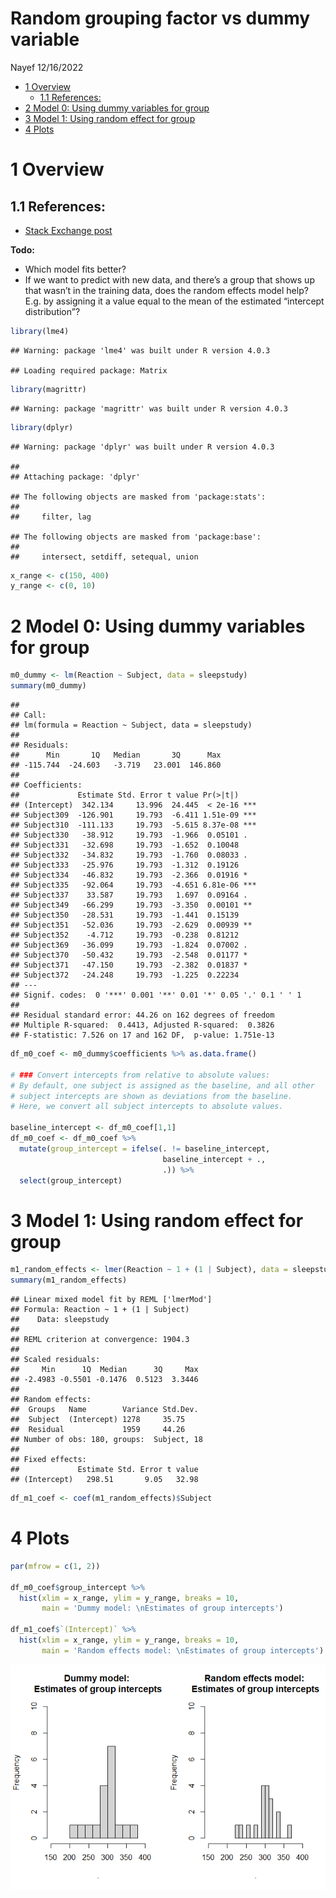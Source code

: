 Random grouping factor vs dummy variable
================
Nayef
12/16/2022

-   [1 Overview](#overview)
    -   [1.1 References:](#references)
-   [2 Model 0: Using dummy variables for
    group](#model-0-using-dummy-variables-for-group)
-   [3 Model 1: Using random effect for
    group](#model-1-using-random-effect-for-group)
-   [4 Plots](#plots)

# 1 Overview

## 1.1 References:

-   [Stack Exchange
    post](#%20https://stats.stackexchange.com/questions/507518/is-a-random-intercept-model-exactly-the-same-as-a-linear-model-with-dummy-variab)

**Todo:**

-   Which model fits better?
-   If we want to predict with new data, and there’s a group that shows
    up that wasn’t in the training data, does the random effects model
    help? E.g. by assigning it a value equal to the mean of the
    estimated “intercept distribution”?

``` r
library(lme4)
```

    ## Warning: package 'lme4' was built under R version 4.0.3

    ## Loading required package: Matrix

``` r
library(magrittr)
```

    ## Warning: package 'magrittr' was built under R version 4.0.3

``` r
library(dplyr)
```

    ## Warning: package 'dplyr' was built under R version 4.0.3

    ## 
    ## Attaching package: 'dplyr'

    ## The following objects are masked from 'package:stats':
    ## 
    ##     filter, lag

    ## The following objects are masked from 'package:base':
    ## 
    ##     intersect, setdiff, setequal, union

``` r
x_range <- c(150, 400)
y_range <- c(0, 10) 
```

# 2 Model 0: Using dummy variables for group

``` r
m0_dummy <- lm(Reaction ~ Subject, data = sleepstudy)
summary(m0_dummy)
```

    ## 
    ## Call:
    ## lm(formula = Reaction ~ Subject, data = sleepstudy)
    ## 
    ## Residuals:
    ##      Min       1Q   Median       3Q      Max 
    ## -115.744  -24.603   -3.719   23.001  146.860 
    ## 
    ## Coefficients:
    ##             Estimate Std. Error t value Pr(>|t|)    
    ## (Intercept)  342.134     13.996  24.445  < 2e-16 ***
    ## Subject309  -126.901     19.793  -6.411 1.51e-09 ***
    ## Subject310  -111.133     19.793  -5.615 8.37e-08 ***
    ## Subject330   -38.912     19.793  -1.966  0.05101 .  
    ## Subject331   -32.698     19.793  -1.652  0.10048    
    ## Subject332   -34.832     19.793  -1.760  0.08033 .  
    ## Subject333   -25.976     19.793  -1.312  0.19126    
    ## Subject334   -46.832     19.793  -2.366  0.01916 *  
    ## Subject335   -92.064     19.793  -4.651 6.81e-06 ***
    ## Subject337    33.587     19.793   1.697  0.09164 .  
    ## Subject349   -66.299     19.793  -3.350  0.00101 ** 
    ## Subject350   -28.531     19.793  -1.441  0.15139    
    ## Subject351   -52.036     19.793  -2.629  0.00939 ** 
    ## Subject352    -4.712     19.793  -0.238  0.81212    
    ## Subject369   -36.099     19.793  -1.824  0.07002 .  
    ## Subject370   -50.432     19.793  -2.548  0.01177 *  
    ## Subject371   -47.150     19.793  -2.382  0.01837 *  
    ## Subject372   -24.248     19.793  -1.225  0.22234    
    ## ---
    ## Signif. codes:  0 '***' 0.001 '**' 0.01 '*' 0.05 '.' 0.1 ' ' 1
    ## 
    ## Residual standard error: 44.26 on 162 degrees of freedom
    ## Multiple R-squared:  0.4413, Adjusted R-squared:  0.3826 
    ## F-statistic: 7.526 on 17 and 162 DF,  p-value: 1.751e-13

``` r
df_m0_coef <- m0_dummy$coefficients %>% as.data.frame()

# ### Convert intercepts from relative to absolute values:  
# By default, one subject is assigned as the baseline, and all other
# subject intercepts are shown as deviations from the baseline. 
# Here, we convert all subject intercepts to absolute values. 

baseline_intercept <- df_m0_coef[1,1]
df_m0_coef <- df_m0_coef %>% 
  mutate(group_intercept = ifelse(. != baseline_intercept,
                                  baseline_intercept + .,
                                  .)) %>% 
  select(group_intercept)
```

# 3 Model 1: Using random effect for group

``` r
m1_random_effects <- lmer(Reaction ~ 1 + (1 | Subject), data = sleepstudy)
summary(m1_random_effects)
```

    ## Linear mixed model fit by REML ['lmerMod']
    ## Formula: Reaction ~ 1 + (1 | Subject)
    ##    Data: sleepstudy
    ## 
    ## REML criterion at convergence: 1904.3
    ## 
    ## Scaled residuals: 
    ##     Min      1Q  Median      3Q     Max 
    ## -2.4983 -0.5501 -0.1476  0.5123  3.3446 
    ## 
    ## Random effects:
    ##  Groups   Name        Variance Std.Dev.
    ##  Subject  (Intercept) 1278     35.75   
    ##  Residual             1959     44.26   
    ## Number of obs: 180, groups:  Subject, 18
    ## 
    ## Fixed effects:
    ##             Estimate Std. Error t value
    ## (Intercept)   298.51       9.05   32.98

``` r
df_m1_coef <- coef(m1_random_effects)$Subject
```

# 4 Plots

``` r
par(mfrow = c(1, 2))

df_m0_coef$group_intercept %>% 
  hist(xlim = x_range, ylim = y_range, breaks = 10, 
       main = 'Dummy model: \nEstimates of group intercepts')

df_m1_coef$`(Intercept)` %>% 
  hist(xlim = x_range, ylim = y_range, breaks = 10, 
       main = 'Random effects model: \nEstimates of group intercepts')
```

![](2022-12-15_dummy-variable-vs-random-effect_files/figure-gfm/unnamed-chunk-4-1.png)<!-- -->
